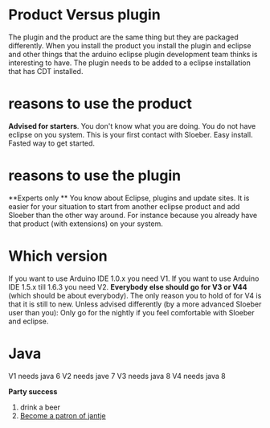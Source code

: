 Product Versus plugin
====
The plugin and the product are the same thing but they are packaged differently.
When you install the product you install the plugin and eclipse and other things that the arduino eclipse plugin development team thinks is interesting to have.
The plugin needs to be added to a eclipse installation that has CDT installed.

reasons to use the product
==
**Advised for starters**.
You don't know what you are doing.
You do not have eclipse on you system.
This is your first contact with Sloeber.
Easy install.
Fasted way to get started.

reasons to use the plugin
==
**Experts only **
You know about Eclipse, plugins and update sites.
It is easier for your situation to start from another eclipse product and add Sloeber than the other way around.
For instance because you already have that product (with extensions) on your system.

Which version
===
If you want to use Arduino IDE 1.0.x you need V1.
If you want to use Arduino IDE 1.5.x till 1.6.3 you need V2.
**Everybody else should go for V3 or V44** (which should be about everybody).
The only reason you to hold of for V4 is that it is still to new.
Unless advised differently (by a more advanced Sloeber user than you): Only go for the nightly if you feel comfortable with Sloeber and eclipse.

Java
===
V1 needs java 6
V2 needs jave 7
V3 needs java 8
V4 needs java 8


 **Party success**

 1. drink a beer
 2. [Become a patron of jantje](http://eclipse.baeyens.it/donate.html "thanks")